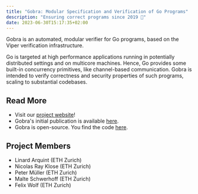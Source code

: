 ```yaml
---
title: "Gobra: Modular Specification and Verification of Go Programs"
description: "Ensuring correct programs since 2019 🐍"
date: 2023-06-30T15:17:35+02:00
---
```


Gobra is an automated, modular verifier for Go programs, based on the Viper verification infrastructure.

Go is targeted at high performance applications running in potentially distributed settings and on multicore machines. Hence, Go provides some built-​​in concurrency primitives, like channel-​based communication. Gobra is intended to verify correctness and security properties of such programs, scaling to substantial codebases.

## Read More

- Visit our [project website](https://www.pm.inf.ethz.ch/research/gobra.html)!
- Gobra's initial publication is available [here](http://dx.doi.org/10.1007/978-3-030-81685-8_17).
- Gobra is open-source. You find the code [here](https://github.com/viperproject/gobra).

## Project Members

- Linard Arquint (ETH Zurich)
- Nicolas Ray Klose (ETH Zurich)
- Peter Müller (ETH Zurich)
- Malte Schwerhoff (ETH Zurich)
- Felix Wolf (ETH Zurich)
